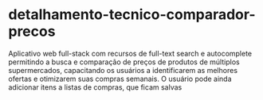 # detalhamento-tecnico-comparador-precos
Aplicativo web full-stack com recursos de full-text search e autocomplete permitindo a busca e comparação de preços de produtos de múltiplos supermercados, capacitando os usuários a identificarem as melhores ofertas e otimizarem suas compras semanais. O usuário pode ainda adicionar itens a listas de compras, que ficam salvas

